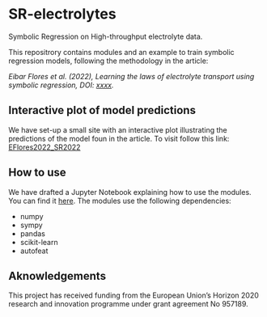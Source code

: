# SR-electrolytes
Symbolic Regression on High-throughput electrolyte data.

This repositrory contains modules and an example to train symbolic regression models, following the methodology in the article:  

 *Eibar Flores et al. (2022), Learning the laws of electrolyte transport using symbolic regression, DOI: [xxxx]().*


## Interactive plot of model predictions
We have set-up a small site with an interactive plot illustrating the predictions of the model foun in the article. To visit follow this link: [EFlores2022_SR2022](https://big-map.github.io/SR-electrolytes/)

## How to use
We have drafted a Jupyter Notebook explaining how to use the modules. You can find it [here](./example_use.ipynb). The modules use the following dependencies:
* numpy
* sympy
* pandas
* scikit-learn
* autofeat  

## Aknowledgements
This project has received funding from the European Union’s Horizon 2020 research and innovation programme under grant agreement No 957189.
